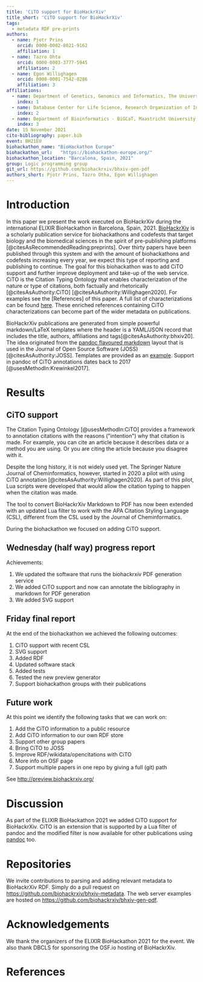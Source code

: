 ```yaml
---
title: 'CiTO support for BioHackrXiv'
title_short: 'CiTO support for BioHackrXiv'
tags:
  - metadata RDF pre-prints
authors:
  - name: Pjotr Prins
    orcid: 0000-0002-8021-9162
    affiliation: 1
  - name: Tazro Ohta
    orcid: 0000-0003-3777-5945
    affiliation: 2
  - name: Egon Willighagen
    orcid: 0000-0001-7542-0286
    affiliation: 3
affiliations:
  - name: Department of Genetics, Genomics and Informatics, The University of Tennessee Health Science Center, Memphis, TN, USA.
    index: 1
  - name: Database Center for Life Science, Research Organization of Information and Systems, Japan
    index: 2
  - name: Department of Bioinformatics - BiGCaT, Maastricht University, Maastricht, The Netherlands
    index: 3
date: 15 November 2021
cito-bibliography: paper.bib
event: BH21EU
biohackathon_name: "BioHackathon Europe"
biohackathon_url:   "https://biohackathon-europe.org/"
biohackathon_location: "Barcalona, Spain, 2021"
group: Logic programming group
git_url: https://github.com/biohackrxiv/bhxiv-gen-pdf
authors_short: Pjotr Prins, Tazro Otha, Egon Willighagen
---
```


# Introduction

In this paper we present the work executed on BioHackrXiv during the international ELIXIR BioHackathon in Barcelona, Spain, 2021.
[BioHackrXiv](https://biohackrxiv.org/) is a scholarly publication service for
biohackathons and codefests that target biology and the biomedical sciences in the spirit of pre-publishing platforms [@citesAsRecommendedReading:preprints].
Over thirty papers have been published through this system and with the amount of biohackathons and codefests increasing every year, we expect this type of reporting and publishing to continue.
The goal for this biohackathon was to add CiTO support and further improve deployment and take-up of the web service.
CiTO is the Citation Typing Ontology that enables characterization of the nature or type of citations, both factually and rhetorically [@citesAsAuthority:CiTO] [@citesAsAuthority:Willighagen2020]. For examples see the [References] of this paper. A full list of characterizations can be found [here](https://purl.org/spar/cito). These enriched references containing CiTO characterizations can become part of the wider metadata on publications.

BioHackrXiv publications are generated from simple powerful markdown/LaTeX templates where the header is a YAML/JSON record that includes the title, authors, affiliations and tags[@citesAsAuthority:bhxiv20]. The idea originated from the [pandoc flavoured markdown](https://garrettgman.github.io/rmarkdown/authoring_pandoc_markdown.html) layout that is used in the Journal of Open Source Software (JOSS)[@citesAsAuthority:JOSS].
Templates are provided as an [example](https://github.com/biohackrxiv/publication-template). Support in pandoc of CiTO annotations dates back to 2017 [@usesMethodIn:Krewinkel2017].

# Results

## CiTO support

The Citation Typing Ontology [@usesMethodIn:CiTO] provides a framework to annotation citations
with the reasons ("intention") why that citation is made. For example, you can cite an article
because it describes data or a method you are using. Or you are citing the article because
you disagree with it.

Despite the long history, it is not widely used yet. The Springer Nature
Journal of Cheminformatics, however, started in 2020 a pilot with using CiTO annotation
[@citesAsAuthority:Willighagen2020]. As part of this pilot, Lua scripts were developed
that would allow the citation typing to happen when the citation was made.

The tool to convert BioHackrXiv Markdown to PDF has now been extended with an updated
Lua filter to work with the APA Citation Styling Language (CSL), different from the CSL
used by the Journal of Cheminformatics.

During the biohackathon we focused on adding CiTO support.

## Wednesday (half way) progress report

Achievements:

1. We updated the software that runs the biohackrxiv PDF generation service
2. We added CiTO support and now can annotate the bibliography in markdown for PDF generation
3. We added SVG support

## Friday final report

At the end of the biohackathon we achieved the following outcomes:

1. CiTO support with recent CSL
2. SVG support
3. Added RDF
4. Updated software stack
6. Added tests
3. Tested the new preview generator
4. Support biohackathon groups with their publications

## Future work

At this point we identify the following tasks that we can work on:

1. Add the CiTO information to a public resource
2. Add CiTO information to our own RDF store
2. Support other group papers
3. Bring CiTO to JOSS
4. Improve RDF/wikidata/opencitations with CiTO
5. More info on OSF page
6. Support multiple papers in one repo by giving a full (git) path

See http://preview.biohackrxiv.org/

# Discussion

As part of the ELIXIR BioHackathon 2021 we added CiTO support for BioHackrXiv.
CiTO is an extension that is supported by a Lua filter of pandoc and the modified filter is now available for other publications using [pandoc](https://pandoc.org/) too.

# Repositories

We invite contributions to parsing and adding relevant metadata to
BioHackrXiv RDF. Simply do a pull request on
https://github.com/biohackrxiv/bhxiv-metadata. The web server examples
are hosted on https://github.com/biohackrxiv/bhxiv-gen-pdf.

# Acknowledgements

We thank the organizers of the ELIXIR BioHackathon 2021 for the event.
We also thank DBCLS for sponsoring the OSF.io hosting of BioHackrXiv.

# References

